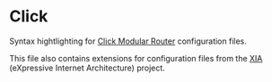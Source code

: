 Click
======

Syntax hightlighting for [Click Modular Router][click] configuration files.

This file also contains extensions for configuration files from the [XIA][xia] (eXpressive Internet Architecture) project.

<!-- Links -->
[click]: http://read.cs.ucla.edu/click/click
[xia]: https://github.com/XIA-Project/xia-core
